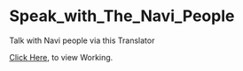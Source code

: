# Speak_with_The_Navi_People
 Talk with Navi people via this Translator
 
 <a href="https://talk-like-navi-people.netlify.app/" target="_blank">Click Here</a>, to view Working.
